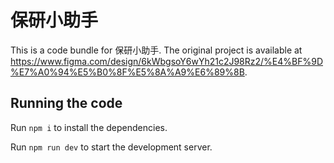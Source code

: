 
  # 保研小助手

  This is a code bundle for 保研小助手. The original project is available at https://www.figma.com/design/6kWbgsoY6wYh21c2J98Rz2/%E4%BF%9D%E7%A0%94%E5%B0%8F%E5%8A%A9%E6%89%8B.

  ## Running the code

  Run `npm i` to install the dependencies.

  Run `npm run dev` to start the development server.
  